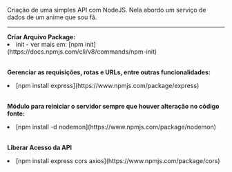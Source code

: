 Criação de uma simples API com NodeJS. Nela abordo um serviço de dados de um anime que sou fã.

<hr />
<b>Criar Arquivo Package:</b>

<li>init - ver mais em: [npm init](https://docs.npmjs.com/cli/v8/commands/npm-init)</li>

<br />

<b>Gerenciar as requisições, rotas e URLs, entre outras funcionalidades:</b>

<li>[npm install express](https://www.npmjs.com/package/express)</li>

<br />

<b>Módulo para reiniciar o servidor sempre que houver alteração no código fonte:</b>

<li>[npm install -d nodemon](https://www.npmjs.com/package/nodemon)</li>

<br />

<b>Liberar Acesso da API</b>

<li>[npm install express cors axios](https://www.npmjs.com/package/cors)</li>

<br />
